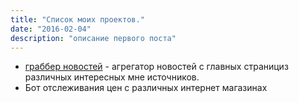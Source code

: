 ```yaml
---
title: "Список моих проектов."
date: "2016-02-04"
description: "описание первого поста"
---
```

 * [граббер новостей](http://lenta.ru) - агрегатор новостей с главных странициз различных интересных мне источников. 
 * Бот отслеживания цен с различных интернет магазинах


